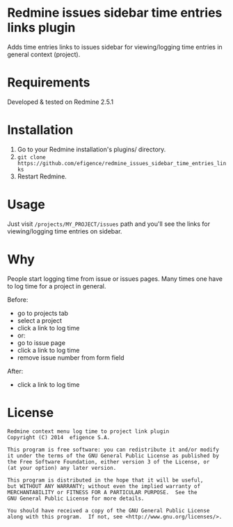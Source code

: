 # Redmine issues sidebar time entries links plugin

Adds time entries links to issues sidebar for viewing/logging time entries in general context (project).

# Requirements

Developed & tested on Redmine 2.5.1

# Installation

1. Go to your Redmine installation's plugins/ directory.
2. `git clone https://github.com/efigence/redmine_issues_sidebar_time_entries_links`
3. Restart Redmine.

# Usage

Just visit `/projects/MY_PROJECT/issues` path and you'll see the links for viewing/logging time entries on sidebar.

# Why

People start logging time from issue or issues pages. Many times one have to log time for a project in general.

Before:
- go to projects tab
- select a project
- click a link to log time
- or:
- go to issue page
- click a link to log time
- remove issue number from form field

After:
- click a link to log time

# License

    Redmine context menu log time to project link plugin
    Copyright (C) 2014  efigence S.A.

    This program is free software: you can redistribute it and/or modify
    it under the terms of the GNU General Public License as published by
    the Free Software Foundation, either version 3 of the License, or
    (at your option) any later version.

    This program is distributed in the hope that it will be useful,
    but WITHOUT ANY WARRANTY; without even the implied warranty of
    MERCHANTABILITY or FITNESS FOR A PARTICULAR PURPOSE.  See the
    GNU General Public License for more details.

    You should have received a copy of the GNU General Public License
    along with this program.  If not, see <http://www.gnu.org/licenses/>.
